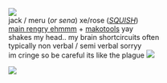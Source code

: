 ![](https://autism.crd.co/assets/images/gallery01/23c4664a_original.gif?v=aaa3f391)  
jack / meru (*or sena*) xe/rose ([*SQUISH*](https://github.com/ichikuu))  
[main rengry ehmmm](https://rentry.org/scenario_liar) + [makotools](https://enstars.link/@matenrou) yay  
shakes my head.. my brain shortcircuits often  
typically non verbal / semi verbal sorryy  
im cringe so be careful its like the plague ![](https://cdn.discordapp.com/attachments/729124835296280689/1087785064059916319/image.png)  

![](https://cdn.discordapp.com/attachments/729124835296280689/1089073187712675850/image.jpeg)
